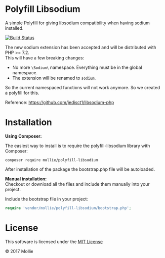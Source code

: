 # Polyfill Libsodium

A simple Polyfill for giving libsodium compatibility when having sodium installed.

[![Build Status](https://travis-ci.org/mollie/polyfill-libsodium.svg?branch=master)](https://travis-ci.org/mollie/polyfill-libsodium)

The new sodium extension has been accepted and will be distributed with PHP >= 7.2.  
This will have a few breaking changes:

- No more `\Sodium\` namespace. Everything must be in the global namespace.
- The extension will be renamed to `sodium`. 

So the current namespaced functions will not work anymore. So we created a polyfill for this.

Reference: https://github.com/jedisct1/libsodium-php

# Installation

**Using Composer:**  

The easiest way to install is to require the polyfill-libsodium library with Composer:  
```shell
composer require mollie/polyfill-libsodium
```

After installation of the package the bootstrap.php file will be autoloaded.

**Manual installation:**  
Checkout or download all the files and include them manually into your project.

Include the bootstrap file in your project: 
```php
require 'vendor/mollie/polyfill-libsodium/bootstrap.php';
```

# License
This software is licensed under the [MIT License](LICENSE)

© 2017 Mollie
